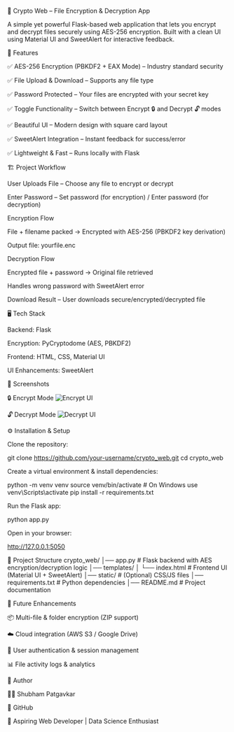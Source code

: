 🔐 Crypto Web – File Encryption & Decryption App

A simple yet powerful Flask-based web application that lets you encrypt and decrypt files securely using AES-256 encryption. Built with a clean UI using Material UI and SweetAlert for interactive feedback.

🚀 Features

✅ AES-256 Encryption (PBKDF2 + EAX Mode) – Industry standard security

✅ File Upload & Download – Supports any file type

✅ Password Protected – Your files are encrypted with your secret key

✅ Toggle Functionality – Switch between Encrypt 🔒 and Decrypt 🔓 modes

✅ Beautiful UI – Modern design with square card layout

✅ SweetAlert Integration – Instant feedback for success/error

✅ Lightweight & Fast – Runs locally with Flask

🏗️ Project Workflow

User Uploads File – Choose any file to encrypt or decrypt

Enter Password – Set password (for encryption) / Enter password (for decryption)

Encryption Flow

File + filename packed → Encrypted with AES-256 (PBKDF2 key derivation)

Output file: yourfile.enc

Decryption Flow

Encrypted file + password → Original file retrieved

Handles wrong password with SweetAlert error

Download Result – User downloads secure/encrypted/decrypted file

🖥️ Tech Stack

Backend: Flask

Encryption: PyCryptodome
 (AES, PBKDF2)

Frontend: HTML, CSS, Material UI

UI Enhancements: SweetAlert

📸 Screenshots

🔒 Encrypt Mode
<img src="https://via.placeholder.com/800x400?text=Encrypt+Mode+UI" alt="Encrypt UI"/>

🔓 Decrypt Mode
<img src="https://via.placeholder.com/800x400?text=Decrypt+Mode+UI" alt="Decrypt UI"/>

⚙️ Installation & Setup

Clone the repository:

git clone https://github.com/your-username/crypto_web.git
cd crypto_web


Create a virtual environment & install dependencies:

python -m venv venv
source venv/bin/activate   # On Windows use venv\Scripts\activate
pip install -r requirements.txt


Run the Flask app:

python app.py


Open in your browser:

http://127.0.0.1:5050

📂 Project Structure
crypto_web/
│── app.py               # Flask backend with AES encryption/decryption logic
│── templates/
│    └── index.html      # Frontend UI (Material UI + SweetAlert)
│── static/              # (Optional) CSS/JS files
│── requirements.txt     # Python dependencies
│── README.md            # Project documentation

🔮 Future Enhancements

📦 Multi-file & folder encryption (ZIP support)

☁️ Cloud integration (AWS S3 / Google Drive)

👥 User authentication & session management

📊 File activity logs & analytics

🙌 Author

👨‍💻 Shubham Patgavkar

🔗 GitHub

💼 Aspiring Web Developer | Data Science Enthusiast
